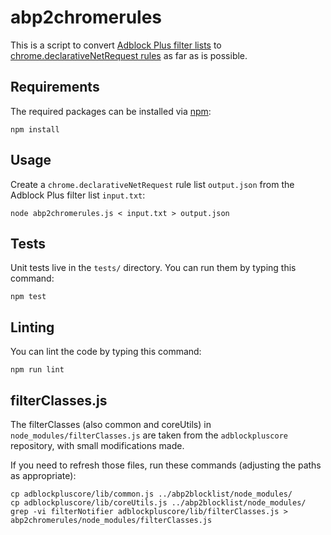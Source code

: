 # abp2chromerules

This is a script to convert [Adblock Plus filter lists](https://adblockplus.org/filters)
to [chrome.declarativeNetRequest rules](https://developer.chrome.com/extensions/declarativeNetRequest)
as far as is possible.

## Requirements

The required packages can be installed via [npm](https://npmjs.org):

    npm install

## Usage

Create a `chrome.declarativeNetRequest` rule list `output.json` from the Adblock Plus filter list `input.txt`:

    node abp2chromerules.js < input.txt > output.json

## Tests

Unit tests live in the `tests/` directory. You can run them by typing this command:

    npm test

## Linting

You can lint the code by typing this command:

    npm run lint

## filterClasses.js

The filterClasses (also common and coreUtils) in `node_modules/filterClasses.js`
are taken from the `adblockpluscore` repository, with small modifications made.

If you need to refresh those files, run these commands (adjusting the paths as appropriate):

```
cp adblockpluscore/lib/common.js ../abp2blocklist/node_modules/
cp adblockpluscore/lib/coreUtils.js ../abp2blocklist/node_modules/
grep -vi filterNotifier adblockpluscore/lib/filterClasses.js > abp2chromerules/node_modules/filterClasses.js
```
